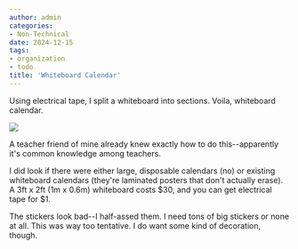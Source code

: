 ```yaml
---
author: admin
categories:
- Non-Technical
date: 2024-12-15
tags:
- organization
- todo
title: 'Whiteboard Calendar'
---
```


Using electrical tape, I split a whiteboard into sections. Voila, whiteboard calendar.

![](whiteboard_calendar.jpg)

A teacher friend of mine already knew exactly how to do this--apparently it's common knowledge among teachers.

I did look if there were either large, disposable calendars (no) or existing whiteboard calendars (they're laminated posters that don't actually erase). A 3ft x 2ft (1m x 0.6m) whiteboard costs $30, and you can get electrical tape for $1.

The stickers look bad--I half-assed them. I need tons of big stickers or none at all. This was way too tentative. I do want some kind of decoration, though.
